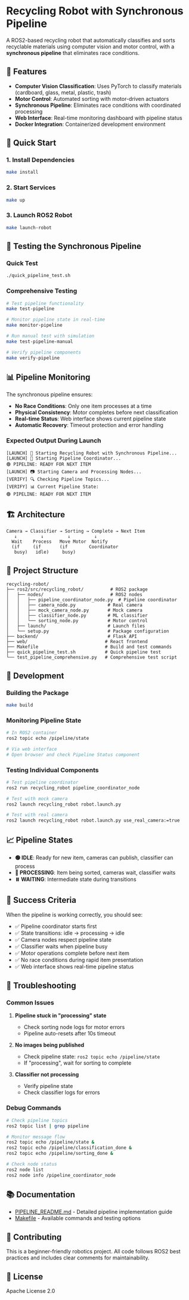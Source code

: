 # Recycling Robot with Synchronous Pipeline

A ROS2-based recycling robot that automatically classifies and sorts recyclable materials using computer vision and motor control, with a **synchronous pipeline** that eliminates race conditions.

## 🎯 Features

- **Computer Vision Classification**: Uses PyTorch to classify materials (cardboard, glass, metal, plastic, trash)
- **Motor Control**: Automated sorting with motor-driven actuators
- **Synchronous Pipeline**: Eliminates race conditions with coordinated processing
- **Web Interface**: Real-time monitoring dashboard with pipeline status
- **Docker Integration**: Containerized development environment

## 🚀 Quick Start

### 1. Install Dependencies
```bash
make install
```

### 2. Start Services
```bash
make up
```

### 3. Launch ROS2 Robot
```bash
make launch-robot
```

## 🧪 Testing the Synchronous Pipeline

### Quick Test
```bash
./quick_pipeline_test.sh
```

### Comprehensive Testing
```bash
# Test pipeline functionality
make test-pipeline

# Monitor pipeline state in real-time
make monitor-pipeline

# Run manual test with simulation
make test-pipeline-manual

# Verify pipeline components
make verify-pipeline
```

## 📊 Pipeline Monitoring

The synchronous pipeline ensures:
- **No Race Conditions**: Only one item processes at a time
- **Physical Consistency**: Motor completes before next classification
- **Real-time Status**: Web interface shows current pipeline state
- **Automatic Recovery**: Timeout protection and error handling

### Expected Output During Launch
```
[LAUNCH] 🚀 Starting Recycling Robot with Synchronous Pipeline...
[LAUNCH] 🔄 Starting Pipeline Coordinator...
🟢 PIPELINE: READY FOR NEXT ITEM
[LAUNCH] 📷 Starting Camera and Processing Nodes...
[VERIFY] 🔍 Checking Pipeline Topics...
[VERIFY] 📊 Current Pipeline State:
🟢 PIPELINE: READY FOR NEXT ITEM
```

## 🏗️ Architecture

```
Camera → Classifier → Sorting → Complete → Next Item
   ↓         ↓         ↓         ↓
  Wait    Process   Move Motor  Notify
  (if     (if       (if        Coordinator
   busy)   idle)     busy)
```

## 📁 Project Structure

```
recycling-robot/
├── ros2/src/recycling_robot/          # ROS2 package
│   ├── nodes/                         # ROS2 nodes
│   │   ├── pipeline_coordinator_node.py  # Pipeline coordinator
│   │   ├── camera_node.py            # Real camera
│   │   ├── mock_camera_node.py       # Mock camera
│   │   ├── classifier_node.py        # ML classifier
│   │   └── sorting_node.py           # Motor control
│   ├── launch/                       # Launch files
│   └── setup.py                      # Package configuration
├── backend/                          # Flask API
├── web/                             # React frontend
├── Makefile                         # Build and test commands
├── quick_pipeline_test.sh           # Quick pipeline test
└── test_pipeline_comprehensive.py   # Comprehensive test script
```

## 🔧 Development

### Building the Package
```bash
make build
```

### Monitoring Pipeline State
```bash
# In ROS2 container
ros2 topic echo /pipeline/state

# Via web interface
# Open browser and check Pipeline Status component
```

### Testing Individual Components
```bash
# Test pipeline coordinator
ros2 run recycling_robot pipeline_coordinator_node

# Test with mock camera
ros2 launch recycling_robot robot.launch.py

# Test with real camera
ros2 launch recycling_robot robot.launch.py use_real_camera:=true
```

## 📈 Pipeline States

- **🟢 IDLE**: Ready for new item, cameras can publish, classifier can process
- **🔴 PROCESSING**: Item being sorted, cameras wait, classifier waits
- **⏸️ WAITING**: Intermediate state during transitions

## 🎯 Success Criteria

When the pipeline is working correctly, you should see:
- ✅ Pipeline coordinator starts first
- ✅ State transitions: idle → processing → idle
- ✅ Camera nodes respect pipeline state
- ✅ Classifier waits when pipeline busy
- ✅ Motor operations complete before next item
- ✅ No race conditions during rapid item presentation
- ✅ Web interface shows real-time pipeline status

## 🐛 Troubleshooting

### Common Issues
1. **Pipeline stuck in "processing" state**
   - Check sorting node logs for motor errors
   - Pipeline auto-resets after 10s timeout

2. **No images being published**
   - Check pipeline state: `ros2 topic echo /pipeline/state`
   - If "processing", wait for sorting to complete

3. **Classifier not processing**
   - Verify pipeline state
   - Check classifier logs for errors

### Debug Commands
```bash
# Check pipeline topics
ros2 topic list | grep pipeline

# Monitor message flow
ros2 topic echo /pipeline/state &
ros2 topic echo /pipeline/classification_done &
ros2 topic echo /pipeline/sorting_done &

# Check node status
ros2 node list
ros2 node info /pipeline_coordinator_node
```

## 📚 Documentation

- [PIPELINE_README.md](PIPELINE_README.md) - Detailed pipeline implementation guide
- [Makefile](Makefile) - Available commands and testing options

## 🤝 Contributing

This is a beginner-friendly robotics project. All code follows ROS2 best practices and includes clear comments for maintainability.

## 📄 License

Apache License 2.0